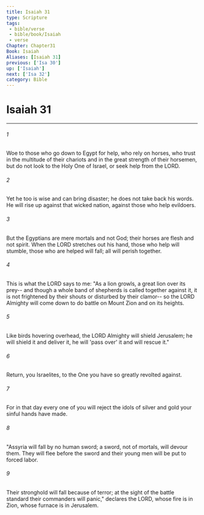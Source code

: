 ```yaml
---
title: Isaiah 31
type: Scripture
tags:
 - bible/verse
 - bible/book/Isaiah
 - verse
Chapter: Chapter31
Book: Isaiah
Aliases: [Isaiah 31]
previous: ['Isa 30']
up: ['Isaiah']
next: ['Isa 32']
category: Bible
---
```

# Isaiah 31

***


###### 1 
Woe to those who go down to Egypt for help, who rely on horses, who trust in the multitude of their chariots and in the great strength of their horsemen, but do not look to the Holy One of Israel, or seek help from the LORD. 

###### 2 
Yet he too is wise and can bring disaster; he does not take back his words. He will rise up against that wicked nation, against those who help evildoers. 

###### 3 
But the Egyptians are mere mortals and not God; their horses are flesh and not spirit. When the LORD stretches out his hand, those who help will stumble, those who are helped will fall; all will perish together. 

###### 4 
This is what the LORD says to me: "As a lion growls, a great lion over its prey-- and though a whole band of shepherds is called together against it, it is not frightened by their shouts or disturbed by their clamor-- so the LORD Almighty will come down to do battle on Mount Zion and on its heights. 

###### 5 
Like birds hovering overhead, the LORD Almighty will shield Jerusalem; he will shield it and deliver it, he will 'pass over' it and will rescue it." 

###### 6 
Return, you Israelites, to the One you have so greatly revolted against. 

###### 7 
For in that day every one of you will reject the idols of silver and gold your sinful hands have made. 

###### 8 
"Assyria will fall by no human sword; a sword, not of mortals, will devour them. They will flee before the sword and their young men will be put to forced labor. 

###### 9 
Their stronghold will fall because of terror; at the sight of the battle standard their commanders will panic," declares the LORD, whose fire is in Zion, whose furnace is in Jerusalem. 
